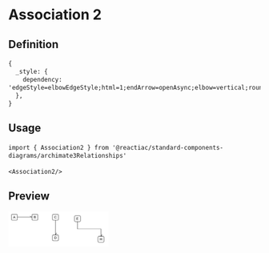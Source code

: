 # Association 2

## Definition

```
{
  _style: { 
    dependency: 'edgeStyle=elbowEdgeStyle;html=1;endArrow=openAsync;elbow=vertical;rounded=0;endFill=0;',
  },
}
```

## Usage

```
import { Association2 } from '@reactiac/standard-components-diagrams/archimate3Relationships'

<Association2/>
```

## Preview

<img src="./association-2.png" width="200"/>
